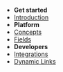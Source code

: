 <!-- docs/_sidebar.md -->

-   **Get started**
-   [Introduction](/)
-   **Platform**
-   [Concepts](platform.md)
-   [Fields](fields.md)
-   **Developers**
-   [Integrations](dev.md)
-   [Dynamic Links](dynlink.md)
